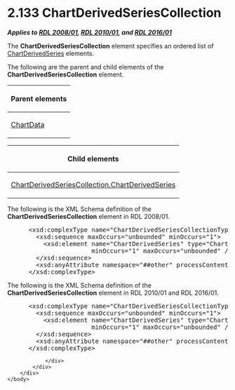 <html dir="LTR" xmlns:mshelp="http://msdn.microsoft.com/mshelp" xmlns:ddue="http://ddue.schemas.microsoft.com/authoring/2003/5" xmlns:xlink="http://www.w3.org/1999/xlink" xmlns:tool="http://www.microsoft.com/tooltip">
    <head>
        <meta http-equiv="Content-Type" content="text/html; CHARSET=utf-8"></meta>
        <meta name="save" content="history"></meta>
        <title>2.133 ChartDerivedSeriesCollection</title>
        <xml>
            <mshelp:toctitle title="2.133 ChartDerivedSeriesCollection"></mshelp:toctitle>
            <mshelp:rltitle title="[MS-RDL]: ChartDerivedSeriesCollection"></mshelp:rltitle>
            <mshelp:keyword index="A" term="4b2b7f4e-90f3-415b-9e7d-89b2b5ac04ba"></mshelp:keyword>
            <mshelp:attr name="DCSext.ContentType" value="open specification"></mshelp:attr>
            <mshelp:attr name="AssetID" value="4b2b7f4e-90f3-415b-9e7d-89b2b5ac04ba"></mshelp:attr>
            <mshelp:attr name="TopicType" value="kbRef"></mshelp:attr>
            <mshelp:attr name="DCSext.Title" value="[MS-RDL]: ChartDerivedSeriesCollection" />
        </xml>
    </head>
    <body>
        <div id="header">
            <h1 class="heading">2.133 ChartDerivedSeriesCollection</h1>
        </div>
        <div id="mainSection">
            <div id="mainBody">
                <div id="allHistory" class="saveHistory"></div>
                <div id="sectionSection0" class="section" name="collapseableSection">
                    

<p><b><i>Applies to </i></b><a href="1e855f94-4617-47e4-b89e-0856c6cb420f.md"><b><i>RDL 2008/01</i></b></a><b><i>,
</i></b><a href="3428e690-a348-4ec7-8a6a-8efb42d2cdee.md"><b><i>RDL 2010/01</i></b></a><b><i>,
and </i></b><a href="52ce3983-2bfc-4e72-9359-42aaf5fe4509.md"><b><i>RDL 2016/01</i></b></a></p>

<p>The <b>ChartDerivedSeriesCollection</b> element specifies an
ordered list of <a href="1d639ad1-8e24-45ec-8dcb-8b6163780a36.md">ChartDerivedSeries</a>
elements.</p>

<p>The following are the parent and child elements of the <b>ChartDerivedSeriesCollection</b>
element.</p>

<table>
 <thead>
  <tr>
   <th>
   <p>Parent elements</p>
   </th>
  </tr>
 </thead>
 <tr>
  <td>
  <p><a href="1aee64b7-3829-41b6-b546-544f42867119.md">ChartData</a></p>
  </td>
 </tr>
</table>

<p> </p>

<table>
 <thead>
  <tr>
   <th>
   <p>Child elements</p>
   </th>
  </tr>
 </thead>
 <tr>
  <td>
  <p><a href="6c8e547f-6905-4fd4-9ce3-08e06b9c6558.md">ChartDerivedSeriesCollection.ChartDerivedSeries</a></p>
  </td>
 </tr>
</table>

<p>The following is the XML Schema definition of the <b>ChartDerivedSeriesCollection</b>
element in RDL 2008/01.</p>

<dl>
<dd>
<div><pre> &lt;xsd:complexType name=&quot;ChartDerivedSeriesCollectionType&quot;&gt;
   &lt;xsd:sequence maxOccurs=&quot;unbounded&quot; minOccurs=&quot;1&quot;&gt;
     &lt;xsd:element name=&quot;ChartDerivedSeries&quot; type=&quot;ChartDerivedSeriesType&quot; 
                  minOccurs=&quot;1&quot; maxOccurs=&quot;unbounded&quot; /&gt;
   &lt;/xsd:sequence&gt;
   &lt;xsd:anyAttribute namespace=&quot;##other&quot; processContents=&quot;skip&quot; /&gt;
 &lt;/xsd:complexType&gt;
</pre></div>
</dd></dl>

<p>The following is the XML Schema definition of the <b>ChartDerivedSeriesCollection</b>
element in RDL 2010/01 and RDL 2016/01.</p>

<dl>
<dd>
<div><pre> &lt;xsd:complexType name=&quot;ChartDerivedSeriesCollectionType&quot;&gt;
   &lt;xsd:sequence maxOccurs=&quot;unbounded&quot; minOccurs=&quot;1&quot;&gt;
     &lt;xsd:element name=&quot;ChartDerivedSeries&quot; type=&quot;ChartDerivedSeriesType&quot; 
                  minOccurs=&quot;1&quot; maxOccurs=&quot;unbounded&quot; /&gt;
   &lt;/xsd:sequence&gt;
   &lt;xsd:anyAttribute namespace=&quot;##other&quot; processContents=&quot;lax&quot; /&gt;
 &lt;/xsd:complexType&gt;
</pre></div>
</dd></dl>


                </div>
            </div>
        </div>
    </body>
</html>